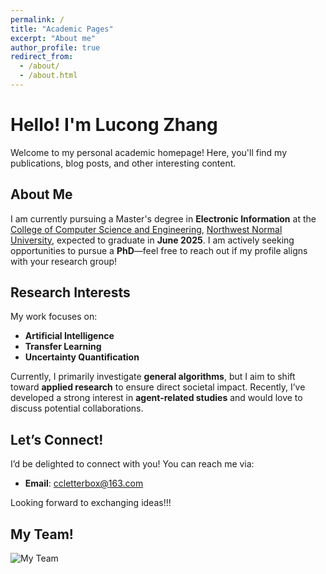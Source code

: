 ```yaml
---
permalink: /
title: "Academic Pages"
excerpt: "About me"
author_profile: true
redirect_from: 
  - /about/
  - /about.html
---
```


# Hello! I'm Lucong Zhang  

Welcome to my personal academic homepage! Here, you'll find my publications, blog posts, and other interesting content.  

## About Me  

I am currently pursuing a Master's degree in **Electronic Information** at the [College of Computer Science and Engineering](https://jsj.nwnu.edu.cn/), [Northwest Normal University](https://www.nwnu.edu.cn/), expected to graduate in **June 2025**. I am actively seeking opportunities to pursue a **PhD**—feel free to reach out if my profile aligns with your research group!  

## Research Interests  

My work focuses on:  
- **Artificial Intelligence**  
- **Transfer Learning**  
- **Uncertainty Quantification**  

Currently, I primarily investigate **general algorithms**, but I aim to shift toward **applied research** to ensure direct societal impact. Recently, I’ve developed a strong interest in **agent-related studies** and would love to discuss potential collaborations.  

## Let’s Connect!  

I’d be delighted to connect with you! You can reach me via:  
- **Email**: [ccletterbox@163.com](mailto:ccletterbox@163.com)  

Looking forward to exchanging ideas!!!

## My Team!  

<img src="team.jpg" alt="My Team" style="max-width:100/%; height:auto;">


